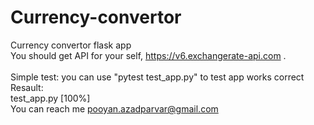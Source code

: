 # Currency-convertor
Currency convertor flask app </br>
You should get API for your self, https://v6.exchangerate-api.com .</br>
</br>
Simple test: you can use "pytest test_app.py" to test app works correct</br>
Resault:</br>
test_app.py                                   [100%]</br>
You can reach me pooyan.azadparvar@gmail.com</br>
